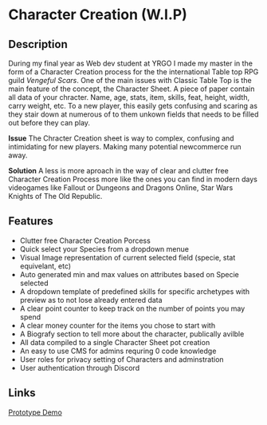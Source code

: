 # Character Creation (W.I.P)

## Description
During my final year as Web dev student at YRGO I made my master in the form of a Character Creation process for the the international
Table top RPG guild <em>Vengeful Scars</em>. One of the main issues with Classic Table Top is the main feature of the concept, the Character Sheet.
A piece of paper contain all data of your chracter. Name, age, stats, item, skills, feat, height, width, carry weight, etc. To a new player,
this easily gets confusing and scaring as they stair down at numerous of to them unkown fields that needs to be filled out before they can play.

<strong>Issue</strong>
The Chracter Creation sheet is way to complex, confusing and intimidating for new players. Making many potential newcommerce run away.

<strong>Solution</strong>
A less is more aproach in the way of clear and clutter free Character Creation Process more like the ones you can find in modern days videogames like Fallout or Dungeons and Dragons Online, Star Wars Knights of The Old Republic.


## Features
<ul>
  <li>Clutter free Character Creation Porcess</li>
  <li>Quick select your Species from a dropdown menue</li>
  <li>Visual Image representation of current selected field (specie, stat equivelant, etc)</li>
  <li>Auto generated min and max values on attributes based on Specie selected</li>
  <li>A dropdown template of predefined skills for specific archetypes with preview as to not lose already entered data</li>
  <li>A clear point counter to keep track on the number of points you may spend</li>
  <li>A clear money counter for the items you chose to start with</li>
  <li>A Biografy section to tell more about the character, publically avilble</li>
  <li>All data compiled to a single Character Sheet pot creation</li>
  <li>An easy to use CMS for admins requring 0 code knowledge</li>
  <li>User roles for privacy setting of Characters and adminstration</li>
  <li>User authentication through Discord</li>
</ul>


## Links

<a href="https://www.figma.com/proto/MoQXS9ltLnNX9KM8zvQHJZ/Character-Creation?page-id=11%3A33&node-id=27%3A3707&viewport=241%2C48%2C0.17&scaling=scale-down&starting-point-node-id=27%3A3707">Prototype Demo</a>